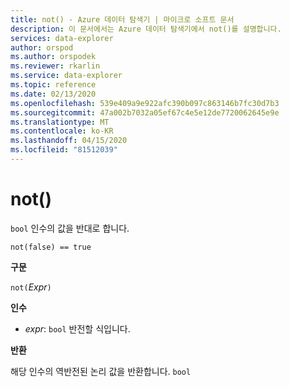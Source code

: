 ```yaml
---
title: not() - Azure 데이터 탐색기 | 마이크로 소프트 문서
description: 이 문서에서는 Azure 데이터 탐색기에서 not()를 설명합니다.
services: data-explorer
author: orspod
ms.author: orspodek
ms.reviewer: rkarlin
ms.service: data-explorer
ms.topic: reference
ms.date: 02/13/2020
ms.openlocfilehash: 539e409a9e922afc390b097c863146b7fc30d7b3
ms.sourcegitcommit: 47a002b7032a05ef67c4e5e12de7720062645e9e
ms.translationtype: MT
ms.contentlocale: ko-KR
ms.lasthandoff: 04/15/2020
ms.locfileid: "81512039"
---
```

# <a name="not"></a>not()

`bool` 인수의 값을 반대로 합니다.

```kusto
not(false) == true
```

**구문**

`not(`*Expr*`)`

**인수**

* *expr*: `bool` 반전할 식입니다.

**반환**

해당 인수의 역반전된 논리 값을 반환합니다. `bool`